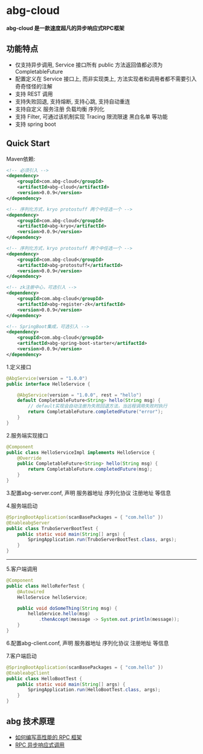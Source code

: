 # abg-cloud

**abg-cloud 是一款速度超凡的异步响应式RPC框架**
## 功能特点
 - 仅支持异步调用, Service 接口所有 public 方法返回值都必须为 CompletableFuture
 - 配置定义在 Service 接口上, 而非实现类上, 方法实现者和调用者都不需要引入奇奇怪怪的注解
 - 支持 REST 调用
 - 支持失败回退, 支持熔断, 支持心跳, 支持自动重连
 - 支持自定义 服务注册 负载均衡 序列化
 - 支持 Filter, 可通过该机制实现 Tracing 限流限速 黑白名单 等功能
 - 支持 spring boot

## Quick Start

Maven依赖: 
```xml
<!-- 必须引入 -->
<dependency>
    <groupId>com.abg-cloud</groupId>
    <artifactId>abg-cloud</artifactId>
    <version>0.0.9</version>
</dependency>

<!-- 序列化方式，kryo protostuff 两个中任选一个 -->
<dependency>
    <groupId>com.abg-cloud</groupId>
    <artifactId>abg-kryo</artifactId>
    <version>0.0.9</version>
</dependency>

<!-- 序列化方式，kryo protostuff 两个中任选一个 -->
<dependency>
    <groupId>com.abg-cloud</groupId>
    <artifactId>abg-protostuff</artifactId>
    <version>0.0.9</version>
</dependency>

<!-- zk注册中心，可选引入 -->
<dependency>
    <groupId>com.abg-cloud</groupId>
    <artifactId>abg-register-zk</artifactId>
    <version>0.0.9</version>
</dependency>

<!-- SpringBoot集成，可选引入 -->
<dependency>
    <groupId>com.abg-cloud</groupId>
    <artifactId>abg-spring-boot-starter</artifactId>
    <version>0.0.9</version>
</dependency>
```

1.定义接口
```java
@AbgService(version = "1.0.0")
public interface HelloService {

	@AbgService(version = "1.0.0", rest = "hello")
	default CompletableFuture<String> hello(String msg) {
		// default实现会自动注册为失败回退方法，当远程调用失败时执行
		return CompletableFuture.completedFuture("error");
	}
}
```

2.服务端实现接口
```java
@Component
public class HelloServiceImpl implements HelloService {
	@Override
	public CompletableFuture<String> hello(String msg) {
		return CompletableFuture.completedFuture(msg);
	}
}
```

3.配置abg-server.conf, 声明 服务器地址 序列化协议 注册地址 等信息

4.服务端启动
```java
@SpringBootApplication(scanBasePackages = { "com.hello" })
@EnableabgServer
public class TruboServerBootTest {
	public static void main(String[] args) {
		SpringApplication.run(TruboServerBootTest.class, args);
	}
}
```
----------

5.客户端调用
```java
@Component
public class HelloReferTest {
	@Autowired
	HelloService helloService;

	public void doSomeThing(String msg) {
		helloService.hello(msg)
			.thenAccept(message -> System.out.println(message));
	}
}
```

6.配置abg-client.conf, 声明 服务器地址 序列化协议 注册地址 等信息

7.客户端启动
```java
@SpringBootApplication(scanBasePackages = { "com.hello" })
@EnableabgClient
public class HelloBootTest {
	public static void main(String[] args) {
		SpringApplication.run(HelloBootTest.class, args);
	}
}
```

## abg 技术原理
- [如何编写高性能的 RPC 框架](https://www.jianshu.com/p/7182b8751e75) 
- [RPC 异步响应式调用](https://www.jianshu.com/p/1e406ffa5f90)
